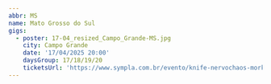 ```yaml
---
abbr: MS
name: Mato Grosso do Sul
gigs:
  - poster: 17-04_resized_Campo_Grande-MS.jpg
    city: Campo Grande
    date: '17/04/2025 20:00'
    daysGroup: 17/18/19/20
    ticketsUrl: 'https://www.sympla.com.br/evento/knife-nervochaos-morkalv/2855558'
---
```


